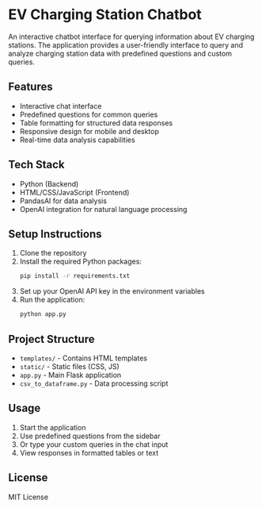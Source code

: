 # EV Charging Station Chatbot

An interactive chatbot interface for querying information about EV charging stations. The application provides a user-friendly interface to query and analyze charging station data with predefined questions and custom queries.

## Features

- Interactive chat interface
- Predefined questions for common queries
- Table formatting for structured data responses
- Responsive design for mobile and desktop
- Real-time data analysis capabilities

## Tech Stack

- Python (Backend)
- HTML/CSS/JavaScript (Frontend)
- PandasAI for data analysis
- OpenAI integration for natural language processing

## Setup Instructions

1. Clone the repository
2. Install the required Python packages:
   ```bash
   pip install -r requirements.txt
   ```
3. Set up your OpenAI API key in the environment variables
4. Run the application:
   ```bash
   python app.py
   ```

## Project Structure

- `templates/` - Contains HTML templates
- `static/` - Static files (CSS, JS)
- `app.py` - Main Flask application
- `csv_to_dataframe.py` - Data processing script

## Usage

1. Start the application
2. Use predefined questions from the sidebar
3. Or type your custom queries in the chat input
4. View responses in formatted tables or text

## License

MIT License 